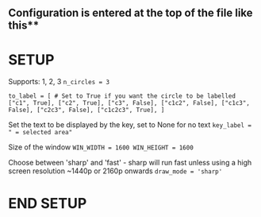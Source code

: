 ## Configuration is entered at the top of the file like this**

# SETUP

Supports: 1, 2, 3
`n_circles = 3`

`to_label = [ # Set to True if you want the circle to be labelled
  ["c1", True],
  ["c2", True],
  ["c3", False],
  ["c1c2", False],
  ["c1c3", False],
  ["c2c3", False],
  ["c1c2c3", True],
] `

Set the text to be displayed by the key, set to None for no text
`key_label = " = selected area"`

Size of the window
`WIN_WIDTH = 1600
WIN_HEIGHT = 1600`

Choose between 'sharp' and 'fast' - sharp will run fast unless using a high screen resolution ~1440p or 2160p onwards
`draw_mode = 'sharp'`


# END SETUP
